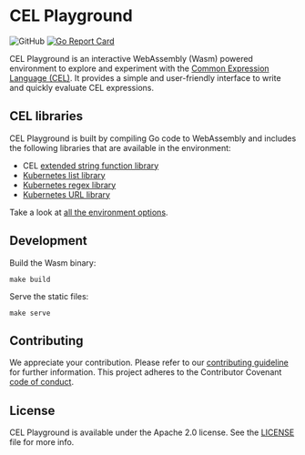 # CEL Playground
![GitHub](https://img.shields.io/github/license/undistro/cel-playground)
[![Go Report Card](https://goreportcard.com/badge/github.com/undistro/cel-playground)](https://goreportcard.com/report/github.com/undistro/cel-playground)

CEL Playground is an interactive WebAssembly (Wasm) powered environment to explore and experiment with the [Common Expression Language (CEL)](https://github.com/google/cel-spec).
It provides a simple and user-friendly interface to write and quickly evaluate CEL expressions.

## CEL libraries

CEL Playground is built by compiling Go code to WebAssembly and includes the following libraries that are available in the environment:

- CEL [extended string function library](https://pkg.go.dev/github.com/google/cel-go/ext#Strings)
- [Kubernetes list library](https://kubernetes.io/docs/reference/using-api/cel/#kubernetes-list-library)
- [Kubernetes regex library](https://kubernetes.io/docs/reference/using-api/cel/#kubernetes-regex-library)
- [Kubernetes URL library](https://kubernetes.io/docs/reference/using-api/cel/#kubernetes-url-library)

Take a look at [all the environment options](eval/eval.go#L26).

## Development

Build the Wasm binary:
```shell
make build
```

Serve the static files:
```shell
make serve
```

## Contributing

We appreciate your contribution.
Please refer to our [contributing guideline](https://github.com/undistro/cel-playground/blob/main/CONTRIBUTING.md) for further information.
This project adheres to the Contributor Covenant [code of conduct](https://github.com/undistro/cel-playground/blob/main/CODE_OF_CONDUCT.md).

## License

CEL Playground is available under the Apache 2.0 license. See the [LICENSE](LICENSE) file for more info.
